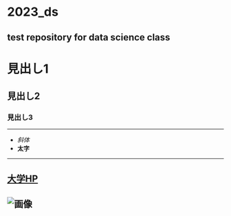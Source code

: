 # 2023_ds
test repository for data science class
--
# 見出し1
## 見出し2
### 見出し3

---
- _斜体_
- **太字**

---
[大学HP](https://www.ncu.ac.jp)
---
![画像](https://www.nagoya-cu.ac.jp/sda/common/image/header-logo.png)
---
